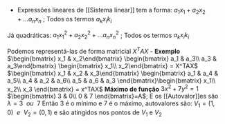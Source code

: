 - Expressões lineares de [[Sistema linear]] tem a forma:
$a_1x_1 + a_2x_2+...a_nx_n$ ; Todos os termos $a_kx_ik_i$

Já quadráticas:
$a_1x_1^2 + a_2x_2^2+...a_nx_n^2$ ; Todos os termos $a_kx_ik_i$

Podemos representá-las de forma matricial
$\displaystyle X^TAX$ 
	- **Exemplo**
		$\begin{bmatrix} x_1 & x_2\end{bmatrix} \begin{bmatrix} a_1 & a_3\\ a_3 & a_3\end{bmatrix} \begin{bmatrix} x_1\\ x_2\end{bmatrix} = X^TAX$
		$\begin{bmatrix} x_1 & x_2 & x_3\end{bmatrix} \begin{bmatrix} a_1 & a_4 & a_5\\ a_4 & a_2 & a_6\\ a_5 & a_6 & a_3 \end{bmatrix}\begin{bmatrix} x_1\\ x_2\\ x_3 \end{bmatrix} = x^TAX$
		**Máximo  de função** $3x^2+7y^2=1$
		$\begin{bmatrix} 3 & 0\\ 0 & 7 \end{bmatrix}=A$; E os [[Autovalor]]es são $\lambda= 3 ~~ou ~~7$ 
		Então 3 é o mínimo e 7 é o máximo, autovalores são:
		$V_1 = (1,0)~~e~~V_2= (0,1)$
		e são atingidos nos pontos de $V_1$ e $V_2$
